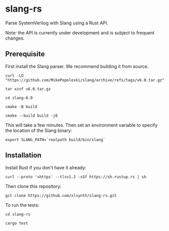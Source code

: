 # slang-rs
Parse SystemVerilog with Slang using a Rust API.

Note: the API is currently under development and is subject to frequent changes.

## Prerequisite

First install the Slang parser. We recommend building it from source.

```shell
curl -LO "https://github.com/MikePopoloski/slang/archive/refs/tags/v6.0.tar.gz"
```

```shell
tar xzvf v6.0.tar.gz
```

```shell
cd slang-6.0
```

```shell
cmake -B build
```

```shell
cmake --build build -j8
```

This will take a few minutes. Then set an environment variable to specify the location of the Slang binary:

```shell
export SLANG_PATH=`realpath build/bin/slang`
```

## Installation

Install Rust if you don't have it already:

```shell
curl --proto '=https' --tlsv1.2 -sSf https://sh.rustup.rs | sh
```

Then clone this repository:

```shell
git clone https://github.com/xlsynth/slang-rs.git
```

To run the tests:

```shell
cd slang-rs
```

```shell
cargo test
```

